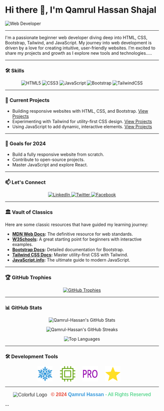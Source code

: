 

# Hi there 👋, I'm Qamrul Hassan Shajal

![Web Developer](https://pbs.twimg.com/profile_banners/247298919/1724911889/1500x500)

---
I'm a passionate beginner web developer diving deep into HTML, CSS, Bootstrap, Tailwind, and JavaScript. My journey into web development is driven by a love for creating intuitive, user-friendly websites. I’m excited to share my projects and growth as I explore new tools and technologies.....

---

### 🛠️ **Skills**

<div align="center">
  <img src="https://img.shields.io/badge/HTML5-%23E34F26.svg?style=for-the-badge&logo=html5&logoColor=white" alt="HTML5" />
  <img src="https://img.shields.io/badge/CSS3-%231572B6.svg?style=for-the-badge&logo=css3&logoColor=white" alt="CSS3" />
  <img src="https://img.shields.io/badge/JavaScript-%23F7DF1E.svg?style=for-the-badge&logo=javascript&logoColor=black" alt="JavaScript" />
  <img src="https://img.shields.io/badge/Bootstrap-%23563D7C.svg?style=for-the-badge&logo=bootstrap&logoColor=white" alt="Bootstrap" />
  <img src="https://img.shields.io/badge/TailwindCSS-%2338B2AC.svg?style=for-the-badge&logo=tailwind-css&logoColor=white" alt="TailwindCSS" />
</div>

---

### 🔭 **Current Projects**
- Building responsive websites with HTML, CSS, and Bootstrap. [View Projects](#)
- Experimenting with Tailwind for utility-first CSS design. [View Projects](#)
- Using JavaScript to add dynamic, interactive elements. [View Projects](#)

---

### 🎯 **Goals for 2024**
- Build a fully responsive website from scratch.
- Contribute to open-source projects.
- Master JavaScript and explore React.

---

### 📫 **Let's Connect**

<div align="center">
  <a href="https://www.linkedin.com/in/qamrul-hassan-a9b0a231/" target="_blank">
    <img src="https://img.shields.io/badge/LinkedIn-%230077B5.svg?style=for-the-badge&logo=linkedin&logoColor=white" alt="LinkedIn" />
  </a>
  <a href="https://x.com/Shajal1" target="_blank">
    <img src="https://img.shields.io/badge/Twitter-%231DA1F2.svg?style=for-the-badge&logo=twitter&logoColor=white" alt="Twitter" />
  </a>
  <a href="https://www.facebook.com/qamrul.h.shajal" target="_blank">
    <img src="https://img.shields.io/badge/Facebook-%231877F2.svg?style=for-the-badge&logo=facebook&logoColor=white" alt="Facebook" />
  </a>
</div>

---

### 🏛️ **Vault of Classics**

Here are some classic resources that have guided my learning journey:

- **[MDN Web Docs](https://developer.mozilla.org/en-US/):** The definitive resource for web standards.
- **[W3Schools](https://www.w3schools.com/):** A great starting point for beginners with interactive examples.
- **[Bootstrap Docs](https://getbootstrap.com/docs/):** Detailed documentation for Bootstrap.
- **[Tailwind CSS Docs](https://tailwindcss.com/docs):** Master utility-first CSS with Tailwind.
- **[JavaScript.info](https://javascript.info/):** The ultimate guide to modern JavaScript.

---

### 🏆 **GitHub Trophies**

<p align="center">
  <a href="https://github.com/ryo-ma/github-profile-trophy">
    <img src="https://github-profile-trophy.vercel.app/?username=Qamrul-Hassan&theme=onedark&row=1&column=7" alt="GitHub Trophies" />
  </a>
</p>

---

### 📊 **GitHub Stats**

<p align="center">
  <img src="https://github-readme-stats.vercel.app/api?username=Qamrul-Hassan&show_icons=true&theme=onedark&count_private=true" alt="Qamrul-Hassan's GitHub Stats" />
</p>

<p align="center">
  <img src="https://github-readme-streak-stats.herokuapp.com/?user=Qamrul-Hassan&theme=onedark" alt="Qamrul-Hassan's GitHub Streaks" />
</p>

<p align="center">
  <img src="https://github-readme-stats.vercel.app/api/top-langs/?username=Qamrul-Hassan&layout=compact&theme=onedark&langs_count=8" alt="Top Languages" />
</p>

---

### 🛠️ **Development Tools**

<p align="center">
  <a href='https://archiveprogram.github.com/'><img src='https://raw.githubusercontent.com/acervenky/animated-github-badges/master/assets/acbadge.gif' width='50' height='50' style="margin-right: 20px;"></a>
  <a href='https://docs.github.com/en/developers'><img src='https://raw.githubusercontent.com/acervenky/animated-github-badges/master/assets/devbadge.gif' width='50' height='50' style="margin-right: 20px;"></a>
  <a href='https://github.com/pricing'><img src='https://raw.githubusercontent.com/acervenky/animated-github-badges/master/assets/pro.gif' width='50' height='50' style="margin-right: 20px;"></a>
  <a href='https://stars.github.com/'><img src='https://raw.githubusercontent.com/acervenky/animated-github-badges/master/assets/starbadge.gif' width='50' height='50' style="margin-right: 20px;"></a>
</p>

---

<div align="center">
  <p style="font-size: 16px; color: #333; font-family: Arial, sans-serif;">
    <img src="https://via.placeholder.com/30x30.png?text=©" alt="Colorful Logo" style="margin-right: 8px; vertical-align: middle;" />
    <span style="color: #e74c3c; font-weight: bold;">© 2024</span>
    <span style="color: #3498db; font-weight: bold;"> Qamrul Hassan</span>
    <span style="color: #2ecc71;"> - All Rights Reserved</span>
  </p>
</div>

--

